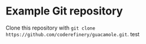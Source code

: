 # Example Git repository

Clone this repository with `git clone https://github.com/coderefinery/guacamole.git`.
test